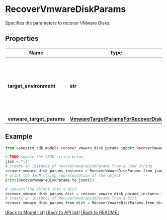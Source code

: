 # RecoverVmwareDiskParams

Specifies the parameters to recover VMware Disks.

## Properties

Name | Type | Description | Notes
------------ | ------------- | ------------- | -------------
**target_environment** | **str** | Specifies the environment of the recovery target. The corresponding params below must be filled out. | 
**vmware_target_params** | [**VmwareTargetParamsForRecoverDisk**](VmwareTargetParamsForRecoverDisk.md) |  | [optional] 

## Example

```python
from cohesity_sdk.models.recover_vmware_disk_params import RecoverVmwareDiskParams

# TODO update the JSON string below
json = "{}"
# create an instance of RecoverVmwareDiskParams from a JSON string
recover_vmware_disk_params_instance = RecoverVmwareDiskParams.from_json(json)
# print the JSON string representation of the object
print(RecoverVmwareDiskParams.to_json())

# convert the object into a dict
recover_vmware_disk_params_dict = recover_vmware_disk_params_instance.to_dict()
# create an instance of RecoverVmwareDiskParams from a dict
recover_vmware_disk_params_from_dict = RecoverVmwareDiskParams.from_dict(recover_vmware_disk_params_dict)
```
[[Back to Model list]](../README.md#documentation-for-models) [[Back to API list]](../README.md#documentation-for-api-endpoints) [[Back to README]](../README.md)


